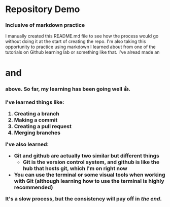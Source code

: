 # Repository Demo

### Inclusive of markdown practice 

I manually created this README.md file to see how the process would go without doing it at the start of creating the repo. I'm also taking this opportunity to practice using markdown
I learned about from one of the tutorials on Github learning lab or something like that. I've alread made an <h1> and <h3> above. So far, my learning has been going well :+1:.

I've learned things like: 

1. Creating a branch
2. Making a commit
3. Creating a pull request 
4. Merging branches 

I've also learned:

* Git and github are actually two similar but different things
  * Git is the version control system, and github is like the hub that hosts git, which I'm on right now
* You can use the terminal or some visual tools when working with Git (although learning how to use the terminal is **highly** recommended)

It's a slow process, but the **consistency** will pay off in _the end_.
